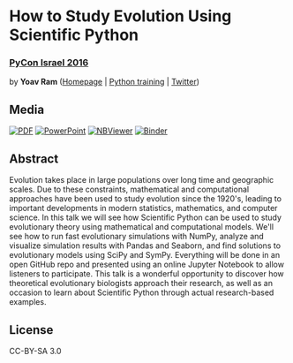# How to Study Evolution Using Scientific Python
### [PyCon Israel 2016](http://il.pycon.org/2016)

by **Yoav Ram** ([Homepage](http://www.yoavram.com) | [Python training](http://python.yoavram.com) | [Twitter](https://twitter.com/yoavram))

## Media

[![PDF](https://img.shields.io/badge/presentation-PDF-blue.svg)](https://github.com/yoavram/PyConIL2016/blob/master/presentation.pdf?raw=true)
[![PowerPoint](https://img.shields.io/badge/presentation-PowerPoint-red.svg)](https://github.com/yoavram/PyConIL2016/blob/master/presentation.pptx?raw=true)
[![NBViewer](https://img.shields.io/badge/notebook-nbviewer-green.svg)](http://nbviewer.jupyter.org/github/yoavram/PyConIL2016/tree/master/) [![Binder](https://img.shields.io/badge/notebook-binder-orange.svg)](http://mybinder.org/repo/yoavram/PyConIL2016)

## Abstract

Evolution takes place in large populations over long time and geographic scales. Due to these constraints, mathematical and computational approaches have been used to study evolution since the 1920's, leading to important developments in modern statistics, mathematics, and computer science. In this talk we will see how Scientific Python can be used to study evolutionary theory using mathematical and computational models. We'll see how to run fast evolutionary simulations with NumPy, analyze and visualize simulation results with Pandas and Seaborn, and find solutions to evolutionary models using SciPy and SymPy. Everything will be done in an open GitHub repo and presented using an online Jupyter Notebook to allow listeners to participate. This talk is a wonderful opportunity to discover how theoretical evolutionary biologists approach their research, as well as an occasion to learn about Scientific Python through actual research-based examples.

## License

CC-BY-SA 3.0
